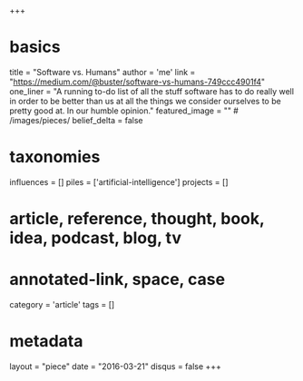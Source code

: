 +++
# basics
title     		 = "Software vs. Humans"
author    		 = 'me'
link      		 = "https://medium.com/@buster/software-vs-humans-749ccc4901f4"
one_liner 		 = "A running to-do list of all the stuff software has to do really well in order to be better than us at all the things we consider ourselves to be pretty good at. In our humble opinion."
featured_image = "" # /images/pieces/
belief_delta   = false

# taxonomies
influences		 = []
piles     		 = ['artificial-intelligence']
projects			 = []

# article, reference, thought, book, idea, podcast, blog, tv
# annotated-link, space, case
category  		 = 'article'
tags					 = []

# metadata
layout	    	 = "piece"
date      		 = "2016-03-21"
disqus    		 = false
+++

